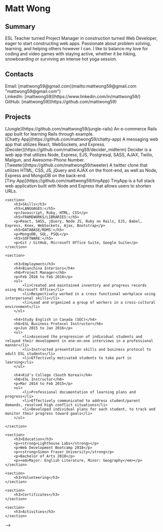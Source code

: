<h1>Matt Wong</h1>

<h2>Summary</h2>
<p>ESL Teacher turned Project Manager in construction turned Web Developer, eager to start constructing web apps. Passionate about problem solving, learning, and helping others however I can. I like to balance my love for coding and video games with staying active, whether it be hiking, snowboarding or surviving an intense hot yoga session.</p>

<h2>Contacts</h2>
Email: [mattwong59@gmail.com](mailto:mattwong59@gmail.com "mattwong59@gmail.com")<br/>
LinkedIn: [mattwong59](https://www.linkedin.com/in/mattwong59/)<br/>
GitHub: [mattwong59](https://github.com/mattwong59)<br/>

<h2>Projects</h2>
[Jungle](https://github.com/mattwong59/jungle-rails) An e-commerce Rails app built for learning Rails through example.<br/>
[Chatty App](https://github.com/mattwong59/chatty-app) A messaging web app that utilizes React, WebSockets, and Express.<br/>
[Decider](https://github.com/mattwong59/decider_midterm) Decider is a web app that utilizes Node, Express, EJS, Postgresql, SASS, AJAX, Twilio, Mailgun, and Awesome-Phone Number.<br/>
[Tweeter](https://github.com/mattwong59/tweeter) A twitter clone that utilizes HTML, CSS, JS, jQuery and AJAX on the front-end, as well as Node, Express and MongoDB on the back-end.<br/>
[Tiny App](https://github.com/mattwong59/tinyApp) TinyApp is a full stack web application built with Node and Express that allows users to shorten URLs.

    <section>
        <h3>Skills</h3>
        <h5>LANGUAGES:</h5>
        <p>Javascript, Ruby, HTML, CSS</p>
        <h5>FRAMEWORKS/LIBRARIES:</h5>
        <p>React, SASS, jQuery, Node JS, Ruby on Rails, EJS, Babel, Express, Knex, WebSockets, Ajax, Bootstrap</p>
        <h5>DATABASE/RDMS:</h5>
        <p>MongoDB, SQL, PSQL</p>
        <h5>SOFTWARE:</h5>
        <p>Git / GitHub, Microsoft Office Suite, Google Suite</p>
    </section>

    <section>

        <h3>Employment</h3>
        <h4>Bianchina Interiors</h4>
        <h6>Project Manager</h6>
        <p>Feb 2016 to Feb 2018</p>
        <ul>
            <li>Created and maintained inventory and progress records using Microsoft Office</li>
            <li>Respectively worked in a cross functional workplace using interpersonal skills</li>
            <li>Lead and organized a group of workers in a cross-cultural environment</li>
        </ul>

        <h4>Study English in Canada (SEC)</h4>
        <h6>ESL Business Protocol Instructor</h6>
        <p>Jun 2015 to Jan 2016</p>
        <ul>
            <li>Assessed the progression of individual students and relayed their development in one-on-one interviews in a professional manner</li>
            <li>Instructed presentation skills and business protocol to adult ESL students</li>
            <li>Effectively motivated students to take part in learning</li>
        </ul>

        <h4>Kid's College (South Korea)</h4>
        <h6>ESL Instructor</h6>
        <p>Mar 2014 to Feb 2015</p>
        <ul>
            <li>Professional documentation of learning plans and progress</li>
            <li>Effectively communicated to address student/parent demands, resolved high conflict situations</li>
            <li>Developed individual plans for each student, to track and monitor their progress toward goals</li>
        </ul>

    </section>

    <section>
        <h3>Education</h3>
        <p><strong>Lighthouse Labs</strong></p>
        <p>Web Development Bootcamp 2018</p>
        <p><strong>Simon Fraser University</strong</p>
        <p>Bachelor of Arts 2010</p>
        <p><em>Major: English Literature, Minor: Geography</em></p>
    </section>

    <section>
        <h3>Volunteering</h3>
    </section>

    <section>
        <h3>Certificates</h3>
    </section>

    <section>
        <h3>Activities</h3>
    </section>
 -->
